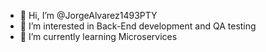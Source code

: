 - 👋 Hi, I’m @JorgeAlvarez1493PTY
- 👀 I’m interested in Back-End development and QA testing
- 🌱 I’m currently learning Microservices

<!---
JorgeAlvarez1493PTY/JorgeAlvarez1493PTY is a ✨ special ✨ repository because its `README.md` (this file) appears on your GitHub profile.
You can click the Preview link to take a look at your changes.
--->
